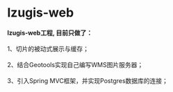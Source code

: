 # lzugis-web
<b>lzugis-web工程, 目前只做了：</b><br/><br/>
1、切片的被动式展示与缓存；<br/><br/>
2、结合Geotools实现自己编写WMS图片服务器；<br/><br/>
3、引入Spring MVC框架，并实现Postgres数据库的连接；